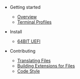 - Getting started

  - [Overview](/)
  - [Terminal Profiles](/articles/terminal-profiles.md)

- Install

  - [64BIT UEFI](/articles/install/64bit.md)


- Contributing

  - [Translating Files](/articles/translating-files.md)
  - [Building Extensions for Files](/articles/building-extensions.md)
  - [Code Style](/articles/code-style.md)
